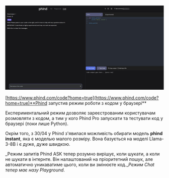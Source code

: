 <!--
date: 2024-05-03T19:25:45
photo: ![Photo](2024-05-03-19-25-45.jpg)


-->

![Photo](2024-05-03-19-25-45.jpg)

[https://www.phind.com/code?home=true](https://www.phind.com/code?home=true)**Phind запустив режим роботи з кодом у браузері** 

Експериментальний режим дозволяє зареєстрованим користувачам розмовляти з кодом, а тим у кого Phind Pro запускати та тестувати код у браузері (поки лише Python).

Окрім того, з 30/04 у Phind з'явилася можливість обирати модель **phind instant**, яка є моделью малого розміру. Вона базується на моделі Llama-3-8B і є дуже, дуже швидкою.

_Режим запитів Phind ASK тепер розумно вирішує, коли шукати, а коли не шукати в інтернте. Він налаштований на пріоритетний пошук, але автоматично уникаватиме цього, коли ви змінюєте код.__Режим Chat тепер має назу Playground_.